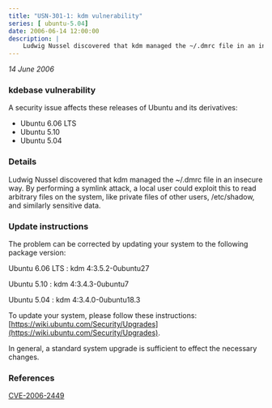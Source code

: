 ```yaml
---
title: "USN-301-1: kdm vulnerability"
series: [ ubuntu-5.04]
date: 2006-06-14 12:00:00
description: |
    Ludwig Nussel discovered that kdm managed the ~/.dmrc file in an insecure way. By performing a symlink attack, a local user could exploit this to read arbitrary files on the system, like private files of other users, /etc/shadow, and similarly sensitive data.
--- 
```

 
 

*14 June 2006*

### kdebase vulnerability

A security issue affects these releases of Ubuntu and its derivatives:

* Ubuntu 6.06 LTS
* Ubuntu 5.10
* Ubuntu 5.04

### Details

Ludwig Nussel discovered that kdm managed the ~/.dmrc file in an insecure way. By performing a symlink attack, a local user could exploit this to read arbitrary files on the system, like private files of other users, /etc/shadow, and similarly sensitive data.

### Update instructions

The problem can be corrected by updating your system to the following package version:

Ubuntu 6.06 LTS
 : kdm <span>4:3.5.2-0ubuntu27</span>

Ubuntu 5.10
 : kdm <span>4:3.4.3-0ubuntu7</span>

Ubuntu 5.04
 : kdm <span>4:3.4.0-0ubuntu18.3</span>

To update your system, please follow these instructions: [https://wiki.ubuntu.com/Security/Upgrades](https://wiki.ubuntu.com/Security/Upgrades).

In general, a standard system upgrade is sufficient to effect the necessary changes.

### References

 
 [CVE-2006-2449](http://people.ubuntu.com/~ubuntu-security/cve/CVE-2006-2449)
 

